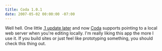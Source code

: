 ```yaml
---
title: Coda 1.0.1
date: 2007-05-02 00:00:00 -07:00
---
```


<p>Well hell. One little <a href="http://www.panic.com/coda/releasenotes.html">.1 update later</a> and now <a href="http://panic.com/coda/">Coda</a> supports pointing to a local web server when you're editing locally. I'm really liking this app the more I use it. If you build sites or just feel like prototyping something, you should check this thing out.</p>
